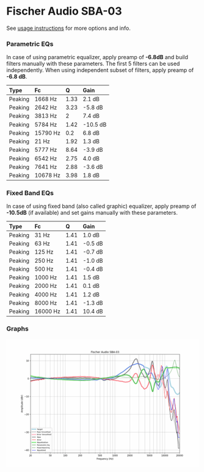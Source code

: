 # Fischer Audio SBA-03
See [usage instructions](https://github.com/jaakkopasanen/AutoEq#usage) for more options and info.

### Parametric EQs
In case of using parametric equalizer, apply preamp of **-6.8dB** and build filters manually
with these parameters. The first 5 filters can be used independently.
When using independent subset of filters, apply preamp of **-6.8 dB**.

| Type    | Fc       |    Q | Gain     |
|:--------|:---------|:-----|:---------|
| Peaking | 1668 Hz  | 1.33 | 2.1 dB   |
| Peaking | 2642 Hz  | 3.23 | -5.8 dB  |
| Peaking | 3813 Hz  | 2    | 7.4 dB   |
| Peaking | 5784 Hz  | 1.42 | -10.5 dB |
| Peaking | 15790 Hz | 0.2  | 6.8 dB   |
| Peaking | 21 Hz    | 1.92 | 1.3 dB   |
| Peaking | 5777 Hz  | 8.64 | -3.9 dB  |
| Peaking | 6542 Hz  | 2.75 | 4.0 dB   |
| Peaking | 7641 Hz  | 2.88 | -3.6 dB  |
| Peaking | 10678 Hz | 3.98 | 1.8 dB   |

### Fixed Band EQs
In case of using fixed band (also called graphic) equalizer, apply preamp of **-10.5dB**
(if available) and set gains manually with these parameters.

| Type    | Fc       |    Q | Gain    |
|:--------|:---------|:-----|:--------|
| Peaking | 31 Hz    | 1.41 | 1.0 dB  |
| Peaking | 63 Hz    | 1.41 | -0.5 dB |
| Peaking | 125 Hz   | 1.41 | -0.7 dB |
| Peaking | 250 Hz   | 1.41 | -1.0 dB |
| Peaking | 500 Hz   | 1.41 | -0.4 dB |
| Peaking | 1000 Hz  | 1.41 | 1.5 dB  |
| Peaking | 2000 Hz  | 1.41 | 0.1 dB  |
| Peaking | 4000 Hz  | 1.41 | 1.2 dB  |
| Peaking | 8000 Hz  | 1.41 | -1.3 dB |
| Peaking | 16000 Hz | 1.41 | 10.4 dB |

### Graphs
![](./Fischer%20Audio%20SBA-03.png)